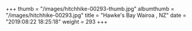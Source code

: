 +++
thumb = "/images/hitchhike-00293-thumb.jpg"
albumthumb = "/images/hitchhike-00293.jpg"
title = "Hawke's Bay Wairoa , NZ"
date = "2019:08:22 18:25:18"
weight = 293
+++
